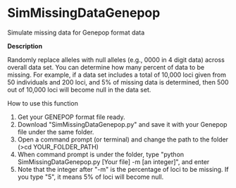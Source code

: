 # SimMissingDataGenepop
Simulate missing data for Genepop format data

<b>Description</b>

Randomly replace alleles with null alleles (e.g., 0000 in 4 digit data) across overall data set. You can determine how many percent of data to be missing. For example, if a data set includes a total of 10,000 loci given from 50 individuals and 200 loci, and 5% of missing data is determined, then 500 out of 10,000 loci will become null in the data set.

How to use this function

1. Get your GENEPOP format file ready.
2. Download "SimMissingDataGenepop.py" and save it with your Genepop file under the same folder.
3. Open a command prompt (or terminal) and change the path to the folder (>cd YOUR_FOLDER_PATH)
4. When command prompt is under the folder, type "python SimMissingDataGenepop.py [Your file] -m [an integer]", and enter
5. Note that the integer after "-m" is the percentage of loci to be missing. If you type "5", it means 5% of loci will become null. 
